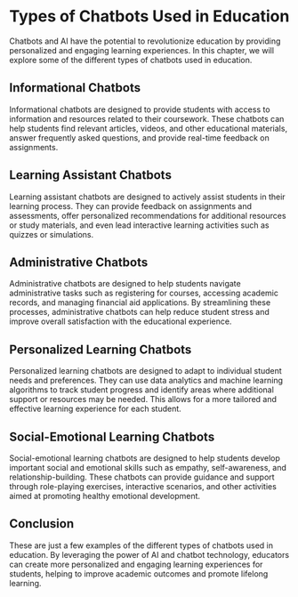 Types of Chatbots Used in Education
============================================================================

Chatbots and AI have the potential to revolutionize education by providing personalized and engaging learning experiences. In this chapter, we will explore some of the different types of chatbots used in education.

Informational Chatbots
----------------------

Informational chatbots are designed to provide students with access to information and resources related to their coursework. These chatbots can help students find relevant articles, videos, and other educational materials, answer frequently asked questions, and provide real-time feedback on assignments.

Learning Assistant Chatbots
---------------------------

Learning assistant chatbots are designed to actively assist students in their learning process. They can provide feedback on assignments and assessments, offer personalized recommendations for additional resources or study materials, and even lead interactive learning activities such as quizzes or simulations.

Administrative Chatbots
-----------------------

Administrative chatbots are designed to help students navigate administrative tasks such as registering for courses, accessing academic records, and managing financial aid applications. By streamlining these processes, administrative chatbots can help reduce student stress and improve overall satisfaction with the educational experience.

Personalized Learning Chatbots
------------------------------

Personalized learning chatbots are designed to adapt to individual student needs and preferences. They can use data analytics and machine learning algorithms to track student progress and identify areas where additional support or resources may be needed. This allows for a more tailored and effective learning experience for each student.

Social-Emotional Learning Chatbots
----------------------------------

Social-emotional learning chatbots are designed to help students develop important social and emotional skills such as empathy, self-awareness, and relationship-building. These chatbots can provide guidance and support through role-playing exercises, interactive scenarios, and other activities aimed at promoting healthy emotional development.

Conclusion
----------

These are just a few examples of the different types of chatbots used in education. By leveraging the power of AI and chatbot technology, educators can create more personalized and engaging learning experiences for students, helping to improve academic outcomes and promote lifelong learning.
